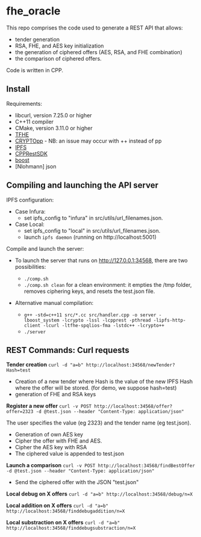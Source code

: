 # fhe_oracle


This repo comprises the code used to generate a REST API that allows:

- tender generation
- RSA, FHE, and AES key initialization
- the generation of ciphered offers (AES, RSA, and FHE combination)
- the comparison of ciphered offers.

Code is written in CPP.

## Install


Requirements:

- libcurl, version 7.25.0 or higher
- C++11 compiler
- CMake, version 3.11.0 or higher
- [TFHE](http://tfhe.github.io/tfhe/installation.html)
- [CRYPTOpp](https://www.cryptopp.com/wiki/Linux#Distribution_Package) - NB: an issue may occur with ++ instead of pp
- [IPFS](https://github.com/vasild/cpp-ipfs-http-client)
- [CPPRestSDK](https://github.com/microsoft/cpprestsdk/wiki/How-to-build-for-Linux)
- [boost](https://www.boost.org/doc/libs/1_61_0/more/getting_started/unix-variants.html)
- [Nlohmann] json

## Compiling and launching the API server


IPFS configuration:

- Case Infura:
  - set ipfs_config to "infura" in src/utils/url_filenames.json.
- Case Local:
  - set ipfs_config to "local" in src/utils/url_filenames.json.
  - launch `ipfs daemon` (running on http://localhost:5001)

Compile and launch the server:

- To launch the server that runs on http://127.0.0.1:34568, there are two possibilities:

  - `./comp.sh`
  - `./comp.sh clean` for a clean environment: it empties the /tmp folder, removes ciphering keys, and resets the test.json file.

- Alternative manual compilation:
  - `g++ -std=c++11 src/*.cc src/handler.cpp -o server -lboost_system -lcrypto -lssl -lcpprest -pthread -lipfs-http-client -lcurl -ltfhe-spqlios-fma -lstdc++ -lcrypto++`
  - `./server`

## REST Commands: Curl requests


**Tender creation** `curl -d "a=b" http://localhost:34568/newTender?Hash=test`

- Creation of a new tender where Hash is the value of the new IPFS Hash where the offer will be stored. (for demo, we suppose hash=test)
- generation of FHE and RSA keys

**Register a new offer** `curl -v POST http://localhost:34568/offer?offer=2323 -d @test.json --header "Content-Type: application/json"`

The user specifies the value (eg 2323) and the tender name (eg test.json).

- Generation of own AES key
- Cipher the offer with FHE and AES.
- Cipher the AES key with RSA
- The ciphered value is appended to test.json

**Launch a comparison** `curl -v POST http://localhost:34568/findBestOffer -d @test.json --header "Content-Type: application/json"`

- Send the ciphered offer with the JSON "test.json"

**Local debug on X offers** `curl -d "a=b" http://localhost:34568/debug/n=X`

**Local addition on X offers** `curl -d "a=b" http://localhost:34568/finddebugaddition/n=X`

**Local substraction on X offers** `curl -d "a=b" http://localhost:34568/finddebugsubstraction/n=X`
